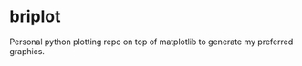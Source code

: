briplot
=======

Personal python plotting repo on top of matplotlib to generate my preferred graphics.